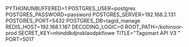 PYTHONUNBUFFERED=1
POSTGRES_USER=postgres
POSTGRES_PASSWORD=password
POSTGRES_SERVER=192.168.2.131
POSTGRES_PORT=5432
POSTGRES_DB=tagid_manage
REDIS_HOST=192.168.1.187
DECODING_LOGIC=0
ROOT_PATH=/kohinoor-prod
SECRET_KEY=nhinddkdjnsklaodpkfiowe
TITLE="Tagsmart API V3 "
PORT=5017
